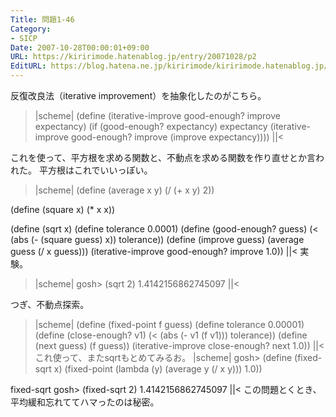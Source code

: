 ```yaml
---
Title: 問題1-46
Category:
- SICP
Date: 2007-10-28T00:00:01+09:00
URL: https://kiririmode.hatenablog.jp/entry/20071028/p2
EditURL: https://blog.hatena.ne.jp/kiririmode/kiririmode.hatenablog.jp/atom/entry/8454420450078216408
---
```



反復改良法（iterative improvement）を抽象化したのがこちら。
>|scheme|
(define (iterative-improve good-enough? improve expectancy)
  (if (good-enough? expectancy)
      expectancy
      (iterative-improve good-enough? improve (improve expectancy))))
||<

これを使って、平方根を求める関数と、不動点を求める関数を作り直せとか言われた。
平方根はこれでいいっぽい。
>|scheme|
(define (average x y)
  (/ (+ x y) 2))

(define (square x) (* x x))

(define (sqrt x)
  (define tolerance 0.0001)
  (define (good-enough? guess)
    (< (abs (- (square guess) x)) tolerance))
  (define (improve guess)
    (average guess (/ x guess)))
  (iterative-improve good-enough? improve 1.0))
||<
実験。
>|scheme|
gosh> (sqrt 2)
1.4142156862745097
||<

つぎ、不動点探索。
>|scheme|
(define (fixed-point f guess)
  (define tolerance 0.00001)
  (define (close-enough? v1)
    (< (abs (- v1 (f v1))) tolerance))
  (define (next guess) (f guess))
  (iterative-improve close-enough? next 1.0))
||<
これ使って、またsqrtもとめてみるお。
>|scheme|
gosh> (define (fixed-sqrt x)
  (fixed-point (lambda (y) (average y (/ x y))) 1.0))

fixed-sqrt
gosh> (fixed-sqrt 2)
1.4142156862745097
||<
この問題とくとき、平均緩和忘れててハマったのは秘密。
